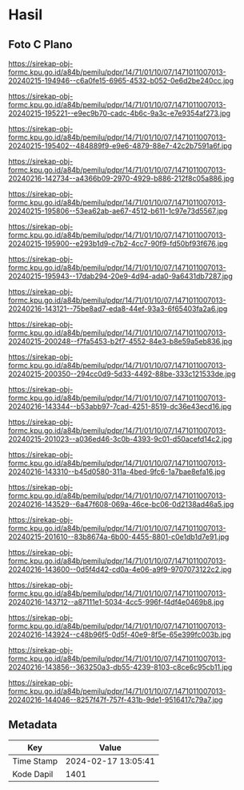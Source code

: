 # Hasil

## Foto C Plano

https://sirekap-obj-formc.kpu.go.id/a84b/pemilu/pdpr/14/71/01/10/07/1471011007013-20240215-194946--c6a0fe15-6965-4532-b052-0e6d2be240cc.jpg

https://sirekap-obj-formc.kpu.go.id/a84b/pemilu/pdpr/14/71/01/10/07/1471011007013-20240215-195221--e9ec9b70-cadc-4b6c-9a3c-e7e9354af273.jpg

https://sirekap-obj-formc.kpu.go.id/a84b/pemilu/pdpr/14/71/01/10/07/1471011007013-20240215-195402--484889f9-e9e6-4879-88e7-42c2b7591a6f.jpg

https://sirekap-obj-formc.kpu.go.id/a84b/pemilu/pdpr/14/71/01/10/07/1471011007013-20240216-142734--a4366b09-2970-4929-b886-212f8c05a886.jpg

https://sirekap-obj-formc.kpu.go.id/a84b/pemilu/pdpr/14/71/01/10/07/1471011007013-20240215-195806--53ea62ab-ae67-4512-b611-1c97e73d5567.jpg

https://sirekap-obj-formc.kpu.go.id/a84b/pemilu/pdpr/14/71/01/10/07/1471011007013-20240215-195900--e293b1d9-c7b2-4cc7-90f9-fd50bf93f676.jpg

https://sirekap-obj-formc.kpu.go.id/a84b/pemilu/pdpr/14/71/01/10/07/1471011007013-20240215-195943--17dab294-20e9-4d94-ada0-9a6431db7287.jpg

https://sirekap-obj-formc.kpu.go.id/a84b/pemilu/pdpr/14/71/01/10/07/1471011007013-20240216-143121--75be8ad7-eda8-44ef-93a3-6f65403fa2a6.jpg

https://sirekap-obj-formc.kpu.go.id/a84b/pemilu/pdpr/14/71/01/10/07/1471011007013-20240215-200248--f7fa5453-b2f7-4552-84e3-b8e59a5eb836.jpg

https://sirekap-obj-formc.kpu.go.id/a84b/pemilu/pdpr/14/71/01/10/07/1471011007013-20240215-200350--294cc0d9-5d33-4492-88be-333c121533de.jpg

https://sirekap-obj-formc.kpu.go.id/a84b/pemilu/pdpr/14/71/01/10/07/1471011007013-20240216-143344--b53abb97-7cad-4251-8519-dc36e43ecd16.jpg

https://sirekap-obj-formc.kpu.go.id/a84b/pemilu/pdpr/14/71/01/10/07/1471011007013-20240215-201023--a036ed46-3c0b-4393-9c01-d50acefd14c2.jpg

https://sirekap-obj-formc.kpu.go.id/a84b/pemilu/pdpr/14/71/01/10/07/1471011007013-20240216-143310--b45d0580-311a-4bed-9fc6-1a7bae8efa16.jpg

https://sirekap-obj-formc.kpu.go.id/a84b/pemilu/pdpr/14/71/01/10/07/1471011007013-20240216-143529--6a47f608-069a-46ce-bc06-0d2138ad46a5.jpg

https://sirekap-obj-formc.kpu.go.id/a84b/pemilu/pdpr/14/71/01/10/07/1471011007013-20240215-201610--83b8674a-6b00-4455-8801-c0e1db1d7e91.jpg

https://sirekap-obj-formc.kpu.go.id/a84b/pemilu/pdpr/14/71/01/10/07/1471011007013-20240216-143600--0d5f4d42-cd0a-4e06-a9f9-9707073122c2.jpg

https://sirekap-obj-formc.kpu.go.id/a84b/pemilu/pdpr/14/71/01/10/07/1471011007013-20240216-143712--a87111e1-5034-4cc5-996f-f4df4e0469b8.jpg

https://sirekap-obj-formc.kpu.go.id/a84b/pemilu/pdpr/14/71/01/10/07/1471011007013-20240216-143924--c48b96f5-0d5f-40e9-8f5e-65e399fc003b.jpg

https://sirekap-obj-formc.kpu.go.id/a84b/pemilu/pdpr/14/71/01/10/07/1471011007013-20240216-143856--363250a3-db55-4239-8103-c8ce6c95cb11.jpg

https://sirekap-obj-formc.kpu.go.id/a84b/pemilu/pdpr/14/71/01/10/07/1471011007013-20240216-144046--8257f47f-757f-431b-9de1-9516417c79a7.jpg


## Metadata

| Key        | Value               |
| ---------- | ------------------- |
| Time Stamp | 2024-02-17 13:05:41 |
| Kode Dapil | 1401                |



